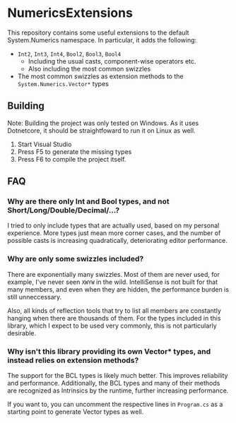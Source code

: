 NumericsExtensions
==================

This repository contains some useful extensions to the default System.Numerics namespace. In particular, it adds the following:

- `Int2`, `Int3`, `Int4`, `Bool2`, `Bool3`, `Bool4`
  - Including the usual casts, component-wise operators etc.
  - Also including the most common swizzles
- The most common swizzles as extension methods to the `System.Numerics.Vector*` types

Building
--------

Note: Building the project was only tested on Windows. As it uses Dotnetcore, it should be straightfoward to run it on Linux as well.

1. Start Visual Studio
2. Press F5 to generate the missing types
3. Press F6 to compile the project itself.

FAQ
---

### Why are there only Int and Bool types, and not Short/Long/Double/Decimal/...?

I tried to only include types that are actually used, based on my personal experience. More types just mean more corner cases, and the number of possible casts is increasing quadratically, deteriorating editor performance.

### Why are only some swizzles included?

There are exponentially many swizzles. Most of them are never used, for example, I've never seen `XWYW` in the wild. IntelliSense is not built for that many members, and even when they are hidden, the performance burden is still unneccessary. 

Also, all kinds of reflection tools that try to list all members are constantly hanging when there are thousands of them. For the types included in this library, which I expect to be used very commonly, this is not particularly desirable.

### Why isn't this library providing its own Vector* types, and instead relies on extension methods?

The support for the BCL types is likely much better. This improves reliability and performance. Additionally, the BCL types and many of their methods are recognized as Intrinsics by the runtime, further increasing performance.

If you want to, you can uncomment the respective lines in `Program.cs` as a starting point to generate Vector types as well.
